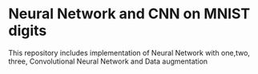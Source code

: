 # Neural Network and CNN on MNIST digits
This repository includes implementation of Neural Network with one,two, three, Convolutional Neural Network and Data augmentation

